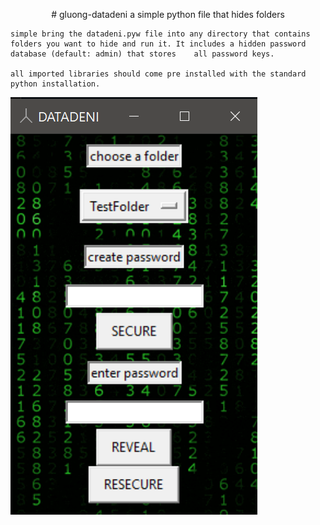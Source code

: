 

<p align="center">
  # gluong-datadeni
    a simple python file that hides folders

    simple bring the datadeni.pyw file into any directory that contains folders you want to hide and run it. It includes a hidden password database (default: admin) that stores    all password keys.

    all imported libraries should come pre installed with the standard python installation.
  
  <img src="https://github.com/smarttarded/gluong-datadeni/blob/main/scrnshot.png" />
</p>
